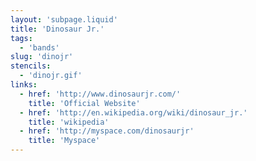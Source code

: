 ```yaml
---
layout: 'subpage.liquid'
title: 'Dinosaur Jr.'
tags:
  - 'bands'
slug: 'dinojr'
stencils:
  - 'dinojr.gif'
links:
  - href: 'http://www.dinosaurjr.com/'
    title: 'Official Website'
  - href: 'http://en.wikipedia.org/wiki/dinosaur_jr.'
    title: 'wikipedia'
  - href: 'http://myspace.com/dinosaurjr'
    title: 'Myspace'
---
```

